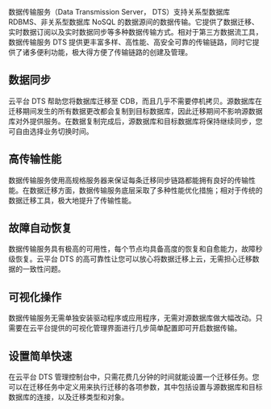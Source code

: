 数据传输服务（Data Transmission Server， DTS）支持关系型数据库 RDBMS、非关系型数据库 NoSQL 的数据源间的数据传输。它提供了数据迁移、实时数据订阅以及实时数据同步等多种数据传输方式。相对于第三方数据流工具，数据传输服务 DTS 提供更丰富多样、高性能、高安全可靠的传输链路，同时它提供了诸多便利功能，极大得方便了传输链路的创建及管理。

## 数据同步
云平台 DTS 帮助您将数据库迁移至 CDB，而且几乎不需要停机拷贝。源数据库在迁移期间发生的所有数据更改都会复制到目标数据库，因此迁移期间不影响源数据库对外提供服务。在数据复制完成后，源数据库和目标数据库将保持继续同步，您可自由选择业务切换时间。

## 高传输性能
数据传输服务使用高规格服务器来保证每条迁移同步链路都能拥有良好的传输性能。在数据迁移方面，数据传输服务底层采取了多种性能优化措施；相对于传统的数据迁移工具，极大地提升了传输性能。

## 故障自动恢复
数据传输服务具有极高的可用性，每个节点均具备高度的恢复和自愈能力，故障秒级恢复。云平台 DTS 的高可靠性让您可以放心将数据迁移上云，无需担心迁移数据的一致性问题。

## 可视化操作
 数据传输服务无需单独安装驱动程序或应用程序，无需对源数据库做大幅改动。只需要在云平台提供的可视化管理界面进行几步简单配置即可开启数据传输。

 ## 设置简单快速
 在云平台 DTS 管理控制台中，只需花费几分钟的时间就能设置一个迁移任务。您可以在迁移任务中定义用来执行迁移的各项参数，其中包括设置与源数据库和目标数据库的连接，以及迁移类型和对象。
